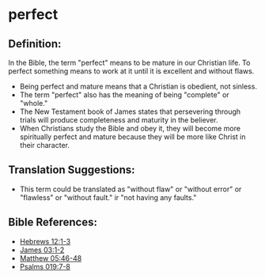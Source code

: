 # perfect #

## Definition: ##

In the Bible, the term "perfect" means to be mature in our Christian life. To perfect something means to work at it until it is excellent and without flaws.

* Being perfect and mature means that a Christian is obedient, not sinless.
* The term "perfect" also has the meaning of being "complete" or "whole."
* The New Testament book of James states that persevering through trials will produce completeness and maturity in the believer.
* When Christians study the Bible and obey it, they will become more spiritually perfect and mature because they will be more like Christ in their character.

## Translation Suggestions: ##

* This term could be translated as "without flaw" or "without error" or "flawless" or "without fault." ir "not having any faults."

## Bible References: ##

* [Hebrews 12:1-3](en/tn/heb/help/12/01)
* [James 03:1-2](en/tn/jas/help/03/01)
* [Matthew 05:46-48](en/tn/mat/help/05/46)
* [Psalms 019:7-8](en/tn/psa/help/19/07)
